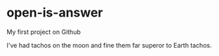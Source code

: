 # open-is-answer
My first project on Github

I've had tachos on the moon and fine them far superor to Earth tachos.
